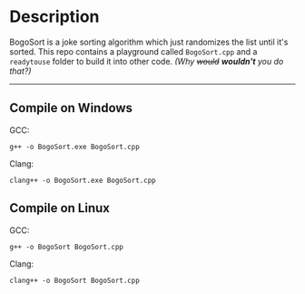 # Description

BogoSort is a joke sorting algorithm which just randomizes the list until it's sorted.
This repo contains a playground called ```BogoSort.cpp``` and a ```readytouse``` folder to build it into other code.
*(Why ~~would~~ **wouldn't** you do that?)*

---

## Compile on Windows

GCC:

```
g++ -o BogoSort.exe BogoSort.cpp
```

Clang:

```
clang++ -o BogoSort.exe BogoSort.cpp
```


## Compile on Linux


GCC:

```
g++ -o BogoSort BogoSort.cpp
```

Clang:

```
clang++ -o BogoSort BogoSort.cpp
```
